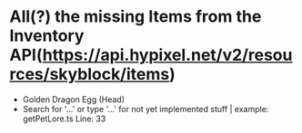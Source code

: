 # All(?) the missing Items from the Inventory API(https://api.hypixel.net/v2/resources/skyblock/items)

- Golden Dragon Egg (Head)
- Search for '...' or type '...' for not yet implemented stuff | example: getPetLore.ts Line: 33
